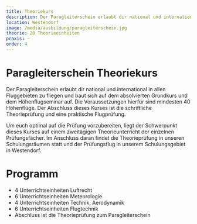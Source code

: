 ```yaml
---
title: Theoriekurs
description: Der Paragleiterschein erlaubt dir national und international in allen Fluggebieten zu fliegen und baut sich auf dem absolvierten Grundkurs und dem Höhenflugseminar auf. Die Voraussetzungen hierfür sind mindesten 40 Höhenflüge. Der Abschluss dieses Kurses ist die schriftliche Theorieprüfung und eine Praktische Flugprüfung
location: Westendorf
image: /media/ausbildung/paragleiterschein.jpg
theorie: 20 Theorieeinheiten
praxis: –
order: 4
---
```


# Paragleiterschein Theoriekurs

Der Paragleiterschein erlaubt dir national und international in allen Fluggebieten zu fliegen und baut sich auf dem absolvierten Grundkurs und dem Höhenflugseminar auf. Die Voraussetzungen hierfür sind mindesten 40 Höhenflüge. Der Abschluss dieses Kurses ist die schriftliche Theorieprüfung und eine praktische Flugprüfung.

Um euch optimal auf die Prüfung vorzubereiten, liegt der Schwerpunkt dieses Kurses auf einem zweitägigen Theorieunterricht der einzelnen Prüfungsfächer. Im Anschluss daran findet die Theorieprüfung in unseren Schulungsräumen statt und der Prüfungsflug in unserem Schulungsgebiet in Westendorf.

# Programm

- 4 Unterrichtseinheiten Luftrecht
- 6 Unterrichtseinheiten Meteorologie
- 4 Unterrichtseinheiten Technik, Aerodynamik
- 6 Unterrichtseinheiten Flugtechnik
- Abschluss ist die Theorieprüfung zum Paragleiterschein
